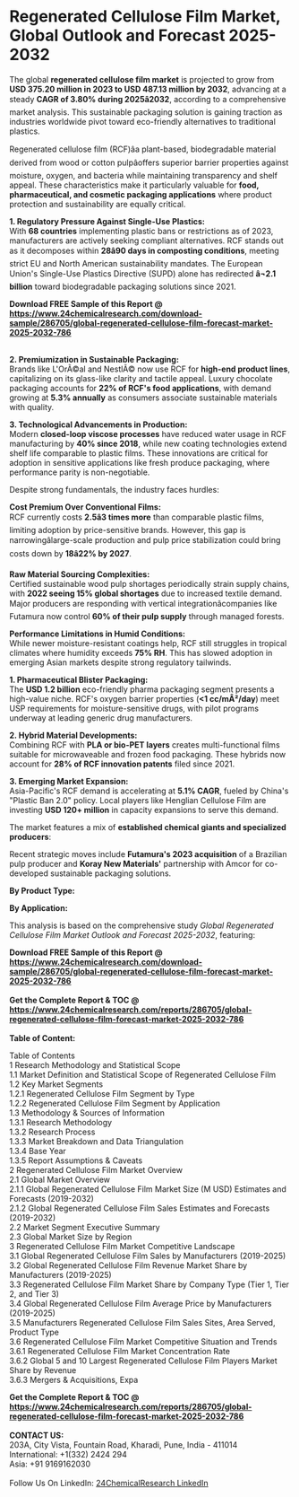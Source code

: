 <h1>Regenerated Cellulose Film Market, Global Outlook and Forecast 2025-2032</h1><p>The global <strong>regenerated cellulose film market</strong> is projected to grow from <strong>USD 375.20 million in 2023 to USD 487.13 million by 2032</strong>, advancing at a steady <strong>CAGR of 3.80% during 2025â2032</strong>, according to a comprehensive market analysis. This sustainable packaging solution is gaining traction as industries worldwide pivot toward eco-friendly alternatives to traditional plastics.</p><p>Regenerated cellulose film (RCF)âa plant-based, biodegradable material derived from wood or cotton pulpâoffers superior barrier properties against moisture, oxygen, and bacteria while maintaining transparency and shelf appeal. These characteristics make it particularly valuable for <strong>food, pharmaceutical, and cosmetic packaging applications</strong> where product protection and sustainability are equally critical.</p><p><strong>1. Regulatory Pressure Against Single-Use Plastics:</strong><br>
With <strong>68 countries</strong> implementing plastic bans or restrictions as of 2023, manufacturers are actively seeking compliant alternatives. RCF stands out as it decomposes within <strong>28â90 days in composting conditions</strong>, meeting strict EU and North American sustainability mandates. The European Union's Single-Use Plastics Directive (SUPD) alone has redirected <strong>â¬2.1 billion</strong> toward biodegradable packaging solutions since 2021.</p><div><b>Download FREE Sample of this Report @ 
            <a href="https://www.24chemicalresearch.com/download-sample/286705/global-regenerated-cellulose-film-forecast-market-2025-2032-786">
            https://www.24chemicalresearch.com/download-sample/286705/global-regenerated-cellulose-film-forecast-market-2025-2032-786</a></b></div><br><p><strong>2. Premiumization in Sustainable Packaging:</strong><br>
Brands like L'OrÃ©al and NestlÃ© now use RCF for <strong>high-end product lines</strong>, capitalizing on its glass-like clarity and tactile appeal. Luxury chocolate packaging accounts for <strong>22% of RCF's food applications</strong>, with demand growing at <strong>5.3% annually</strong> as consumers associate sustainable materials with quality.</p><p><strong>3. Technological Advancements in Production:</strong><br>
Modern <strong>closed-loop viscose processes</strong> have reduced water usage in RCF manufacturing by <strong>40% since 2018</strong>, while new coating technologies extend shelf life comparable to plastic films. These innovations are critical for adoption in sensitive applications like fresh produce packaging, where performance parity is non-negotiable.</p><p>Despite strong fundamentals, the industry faces hurdles:</p><p><strong>Cost Premium Over Conventional Films:</strong><br>
	RCF currently costs <strong>2.5â3 times more</strong> than comparable plastic films, limiting adoption by price-sensitive brands. However, this gap is narrowingâlarge-scale production and pulp price stabilization could bring costs down by <strong>18â22% by 2027</strong>.</p><p><strong>Raw Material Sourcing Complexities:</strong><br>
	Certified sustainable wood pulp shortages periodically strain supply chains, with <strong>2022 seeing 15% global shortages</strong> due to increased textile demand. Major producers are responding with vertical integrationâcompanies like Futamura now control <strong>60% of their pulp supply</strong> through managed forests.</p><p><strong>Performance Limitations in Humid Conditions:</strong><br>
	While newer moisture-resistant coatings help, RCF still struggles in tropical climates where humidity exceeds <strong>75% RH</strong>. This has slowed adoption in emerging Asian markets despite strong regulatory tailwinds.</p><p><strong>1. Pharmaceutical Blister Packaging:</strong><br>
The <strong>USD 1.2 billion</strong> eco-friendly pharma packaging segment presents a high-value niche. RCF's oxygen barrier properties (<strong>&lt;1 cc/mÂ²/day</strong>) meet USP requirements for moisture-sensitive drugs, with pilot programs underway at leading generic drug manufacturers.</p><p><strong>2. Hybrid Material Developments:</strong><br>
Combining RCF with <strong>PLA or bio-PET layers</strong> creates multi-functional films suitable for microwaveable and frozen food packaging. These hybrids now account for <strong>28% of RCF innovation patents</strong> filed since 2021.</p><p><strong>3. Emerging Market Expansion:</strong><br>
Asia-Pacific's RCF demand is accelerating at <strong>5.1% CAGR</strong>, fueled by China's "Plastic Ban 2.0" policy. Local players like Henglian Cellulose Film are investing <strong>USD 120+ million</strong> in capacity expansions to serve this demand.</p><p>The market features a mix of <strong>established chemical giants and specialized producers</strong>:</p><p>Recent strategic moves include <strong>Futamura's 2023 acquisition</strong> of a Brazilian pulp producer and <strong>Koray New Materials'</strong> partnership with Amcor for co-developed sustainable packaging solutions.</p><p><strong>By Product Type:</strong></p><p><strong>By Application:</strong></p><p>This analysis is based on the comprehensive study <em>Global Regenerated Cellulose Film Market Outlook and Forecast 2025-2032</em>, featuring:
</p><div><b>Download FREE Sample of this Report @ 
            <a href="https://www.24chemicalresearch.com/download-sample/286705/global-regenerated-cellulose-film-forecast-market-2025-2032-786">
            https://www.24chemicalresearch.com/download-sample/286705/global-regenerated-cellulose-film-forecast-market-2025-2032-786</a></b></div><br><div><b>Get the Complete Report & TOC @ 
            <a href="https://www.24chemicalresearch.com/reports/286705/global-regenerated-cellulose-film-forecast-market-2025-2032-786">
            https://www.24chemicalresearch.com/reports/286705/global-regenerated-cellulose-film-forecast-market-2025-2032-786</a></b></div><br>
            <b>Table of Content:</b><p>Table of Contents<br />
1 Research Methodology and Statistical Scope<br />
1.1 Market Definition and Statistical Scope of Regenerated Cellulose Film<br />
1.2 Key Market Segments<br />
1.2.1 Regenerated Cellulose Film Segment by Type<br />
1.2.2 Regenerated Cellulose Film Segment by Application<br />
1.3 Methodology & Sources of Information<br />
1.3.1 Research Methodology<br />
1.3.2 Research Process<br />
1.3.3 Market Breakdown and Data Triangulation<br />
1.3.4 Base Year<br />
1.3.5 Report Assumptions & Caveats<br />
2 Regenerated Cellulose Film Market Overview<br />
2.1 Global Market Overview<br />
2.1.1 Global Regenerated Cellulose Film Market Size (M USD) Estimates and Forecasts (2019-2032)<br />
2.1.2 Global Regenerated Cellulose Film Sales Estimates and Forecasts (2019-2032)<br />
2.2 Market Segment Executive Summary<br />
2.3 Global Market Size by Region<br />
3 Regenerated Cellulose Film Market Competitive Landscape<br />
3.1 Global Regenerated Cellulose Film Sales by Manufacturers (2019-2025)<br />
3.2 Global Regenerated Cellulose Film Revenue Market Share by Manufacturers (2019-2025)<br />
3.3 Regenerated Cellulose Film Market Share by Company Type (Tier 1, Tier 2, and Tier 3)<br />
3.4 Global Regenerated Cellulose Film Average Price by Manufacturers (2019-2025)<br />
3.5 Manufacturers Regenerated Cellulose Film Sales Sites, Area Served, Product Type<br />
3.6 Regenerated Cellulose Film Market Competitive Situation and Trends<br />
3.6.1 Regenerated Cellulose Film Market Concentration Rate<br />
3.6.2 Global 5 and 10 Largest Regenerated Cellulose Film Players Market Share by Revenue<br />
3.6.3 Mergers & Acquisitions, Expa</p><div><b>Get the Complete Report & TOC @ 
            <a href="https://www.24chemicalresearch.com/reports/286705/global-regenerated-cellulose-film-forecast-market-2025-2032-786">
            https://www.24chemicalresearch.com/reports/286705/global-regenerated-cellulose-film-forecast-market-2025-2032-786</a></b></div><br><b>CONTACT US:</b><br>
            203A, City Vista, Fountain Road, Kharadi, Pune, India - 411014<br>
            International: +1(332) 2424 294<br>
            Asia: +91 9169162030 <br><br>
            Follow Us On LinkedIn: <a href="https://www.linkedin.com/company/24chemicalresearch/">24ChemicalResearch LinkedIn</a>